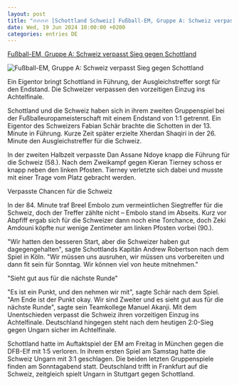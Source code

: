 ```yaml
---
layout: post
title: "🔥🔥🔥🔥 [Schottland Schweiz] Fußball-EM, Gruppe A: Schweiz verpasst Sieg gegen Schottland"
date: Wed, 19 Jun 2024 10:00:00 +0200
categories: entries DE
---
```

[Fußball-EM, Gruppe A: Schweiz verpasst Sieg gegen Schottland](https://www.zeit.de/sport/2024-06/schottland-schweiz-gruppe-a-fussball-em)

![Fußball-EM, Gruppe A: Schweiz verpasst Sieg gegen Schottland](https://img.zeit.de/sport/2024-06/schottland-schweiz-gruppe-a-fussball-em-bild/wide__1300x731)

Ein Eigentor bringt Schottland in Führung, der Ausgleichstreffer sorgt für den Endstand. Die Schweizer verpassen den vorzeitigen Einzug ins Achtelfinale.

Schottland und die Schweiz haben sich in ihrem zweiten Gruppenspiel bei der Fußballeuropameisterschaft mit einem Endstand von 1:1 getrennt. Ein Eigentor des Schweizers Fabian Schär brachte die Schotten in der 13. Minute in Führung. Kurze Zeit später erzielte Xherdan Shaqiri in der 26. Minute den Ausgleichstreffer für die Schweiz.



In der zweiten Halbzeit verpasste Dan Assane Ndoye knapp die Führung für die Schweiz (58.). Nach dem Zweikampf gegen Kieran Tierney schoss er knapp neben den linken Pfosten. Tierney verletzte sich dabei und musste mit einer Trage vom Platz gebracht werden.

Verpasste Chancen für die Schweiz

In der 84. Minute traf Breel Embolo zum vermeintlichen Siegtreffer für die Schweiz, doch der Treffer zählte nicht – Embolo stand im Abseits. Kurz vor Abpfiff ergab sich für die Schweizer dann noch eine Torchance, doch Zeki Amdouni köpfte nur wenige Zentimeter am linken Pfosten vorbei (90.).

"Wir hatten den besseren Start, aber die Schweizer haben gut dagegengehalten", sagte Schottlands Kapitän Andrew Robertson nach dem Spiel in Köln. "Wir müssen uns ausruhen, wir müssen uns vorbereiten und dann fit sein für Sonntag. Wir können viel von heute mitnehmen."

"Sieht gut aus für die nächste Runde"

"Es ist ein Punkt, und den nehmen wir mit", sagte Schär nach dem Spiel. "Am Ende ist der Punkt okay. Wir sind Zweiter und es sieht gut aus für die nächste Runde", sagte sein Teamkollege Manuel Akanji. Mit dem Unentschieden verpasst die Schweiz ihren vorzeitigen Einzug ins Achtelfinale. Deutschland hingegen steht nach dem heutigen 2:0-Sieg gegen Ungarn sicher im Achtelfinale.

Schottland hatte im Auftaktspiel der EM am Freitag in München gegen die DFB-Elf mit 1:5 verloren. In ihrem ersten Spiel am Samstag hatte die Schweiz Ungarn mit 3:1 geschlagen. Die beiden letzten Gruppenspiele finden am Sonntagabend statt. Deutschland trifft in Frankfurt auf die Schweiz, zeitgleich spielt Ungarn in Stuttgart gegen Schottland.

